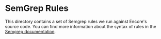 # SemGrep Rules

This directory contains a set of Semgrep rules we run against Encore's source code. You can find more information about the syntax of rules in the [Semgrep documentation](https://semgrep.dev/docs/writing-rules/overview/).
